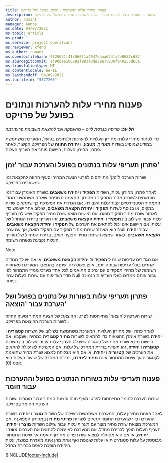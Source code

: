 ```yaml
---
title: פענוח מחירי עלות להערכות ונתונים בפועל של פרויקט
description: נושא זה מסביר כיצד לפענח מחירי עלות להערכות ונתונים בפועל של פרויקט.
author: rumant
manager: Annbe
ms.date: 04/07/2021
ms.topic: article
ms.prod: ''
ms.service: project-operations
ms.reviewer: kfend
ms.author: rumant
ms.openlocfilehash: 9f20631f41c560f1a4047aaaa624fa4e8651c687
ms.sourcegitcommit: ac90be6106592f883a0de39a75836fb40255d65a
ms.translationtype: HT
ms.contentlocale: he-IL
ms.lasthandoff: 04/09/2021
ms.locfileid: "5877266"
---
```

# <a name="resolve-cost-prices-on-project-estimates-and-actuals"></a>פענוח מחירי עלות להערכות ונתונים בפועל של פרויקט 

_**חל על**: פריסה בגרסת לייט – מהעסקה ועד להוצאת חשבונית פרופורמה_

כדי לפתור מחירי עלות ומחירון העלויות להערכות ולנתונים בפועל, המערכת משתמשת במידע שמופיע בשדות **תאריך**, **מטבע**, ו **יחידת החוזה** של הפרויקט הקשור. לאחר פתרון מחירון העלות, היישום פותר את תעריף העלות.

## <a name="resolving-cost-rates-on-actual-and-estimate-lines-for-time"></a>פתרון תעריפי עלות בנתונים בפועל והערכת עבור 'זמן'

שורות הערכה ל'זמן' מתייחסים לפרטי הצעת המחיר וסעיף החוזה להקצאת זמן ומשאבים בפרויקט.

לאחר פתרון מחירון עלות, השדות **תפקיד** ו **יחידת משאבים** בשורת האומדן עבור זמן מותאמים לשורות מחיר התפקיד במחירון. התאמה זו מניחה שאתה משתמש בממדי התמחור הסטנדרטיים עבור עלות העבודה. אם הגדרת את המערכת כך שתתאים שדות במקום, או בנוסף לשדות **תפקיד** ו **יחידת הקצאת משאבים**, שילוב אחר ישימש כדי לאחזר שורת מחיר תפקיד תואם. אם היישום מוצא שורת מחיר תפקיד שיש לה תעריף עלות עבור השילוב בין **תפקיד** ו **יחידת הקצאת משאבים**, זהו תעריף ברירת המחדל של עלות. אם היישום אינו יכול להתאים את הערכים של **תפקיד** ו **יחידת הקצאת משאבים**, הוא מאחזר שורות מחיר תפקיד עם תפקיד תואם, אך עם ערכי Null עבור **יחידת הקצאת משאבים**. לאחר שמצא רשומת מחיר תפקיד תואם, ברירת המחדל של תעריף העלות נקבעת מאותה רשומה. 

> [!NOTE]
> אם מגדירים עדיפות שונה ל **תפקיד** ול **יחידת הקצאת משאבים**, או אם יש לך ממדים אחרים בעלי עדיפות גבוהה יותר, אופן פעולה זה ישתנה בהתאם. המערכת מאחזרת רשומות של מחירי תפקידים עם ערכים התואמים לכל אחד מערכי ממדי התמחור לפי סדר העדיפות עם שורות בעלות ערכי Null עבור אותם ממדים בעלי העדיפות הנמוכה ביותר.

## <a name="resolving-cost-rates-on-actual-and-estimate-lines-for-expense"></a>פתרון תעריפי עלות בשורות של נתונים בפועל ושל הערכת עבור 'הוצאה'

שורות הערכה ל'הוצאה' מתייחסות לפרטי ההוצאת של הצעת המחיר וסעיף החוזה ולשורות הערכת ההוצאות בפרויקט.

לאחר פתרון של מחירון העלויות, המערכת משתמשת בשילוב של השדות **קטגוריה** ו **יחידה** בשורת אומדן ההוצאות כדי להתאים לשורות **מחיר קטגוריה** במחירון שנקבע. אם היישום מוצא שורת מחיר של קטגורה שיש לה תעריף עלות עבור השילוב בין השדות **קטגוריה** ו **יחידה**, זהו תעריף ברירת המחדל של עלות. אם המערכת לא יכולה להתאים את הערכים של **קטגוריה** ו **יחידה**, או אם היא מצליחה למצוא שורת מחיר שתואמת לקטגוריה אך שיטת התמחור אינה **מחיר ליחידה**, ברירת המחדל של שיעור העלות היא אפס (0).

## <a name="resolving-cost-rates-on-actual-and-estimate-lines-for-material"></a>פענוח תעריפי עלות בשורות הנתונים בפועל וההערכות עבור חומר

שורות הערכה לחומר מתייחסות לפרטי סעיף חוזה והצעת המחיר עבור חומרים ושורות הערכת החומר בפרויקט.

לאחר פענוח מחירון עלות, המערכת משתמשת בשילוב של השדות **מוצר** ו **יחידה** בשורת ההערכה כדי שהערכת החומר תתאים לשורות **פריטי מחירון** במחירון המפוענח. אם המערכת מוצאת שורת מחיר מוצר עם תעריף עלות עבור שילוב השדות **מוצר** ו **יחידה**, תעריף העלות הופך לברירת מחדל. אם המערכת לא יכולה להתאים את הערכים **מוצר** ו **יחידה**, או אם היא מסוגלת למצוא שורת פריט מחירון תואמת אך שיטת התמחור מבוססת על עלות סטנדרטית או עלות שוטפת ואף אחת מהן אינה מוגדרת במוצר, עלות היחידה הופכת לאפס כברירת מחדל.


[!INCLUDE[footer-include](../../includes/footer-banner.md)]
